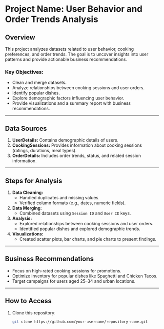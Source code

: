 # Project Name: User Behavior and Order Trends Analysis

## Overview
This project analyzes datasets related to user behavior, cooking preferences, and order trends. The goal is to uncover insights into user patterns and provide actionable business recommendations.

### Key Objectives:
- Clean and merge datasets.
- Analyze relationships between cooking sessions and user orders.
- Identify popular dishes.
- Explore demographic factors influencing user behavior.
- Provide visualizations and a summary report with business recommendations.

---

## Data Sources
1. **UserDetails:** Contains demographic details of users.
2. **CookingSessions:** Provides information about cooking sessions (ratings, durations, meal types).
3. **OrderDetails:** Includes order trends, status, and related session information.

---

## Steps for Analysis
1. **Data Cleaning:**
   - Handled duplicates and missing values.
   - Verified column formats (e.g., dates, numeric fields).
2. **Data Merging:**
   - Combined datasets using `Session ID` and `User ID` keys.
3. **Analysis:**
   - Explored relationships between cooking sessions and user orders.
   - Identified popular dishes and explored demographic trends.
4. **Visualizations:**
   - Created scatter plots, bar charts, and pie charts to present findings.

---

## Business Recommendations
- Focus on high-rated cooking sessions for promotions.
- Optimize inventory for popular dishes like Spaghetti and Chicken Tacos.
- Target campaigns for users aged 25–34 and urban locations.

---

## How to Access
1. Clone this repository:
   ```bash
   git clone https://github.com/your-username/repository-name.git
